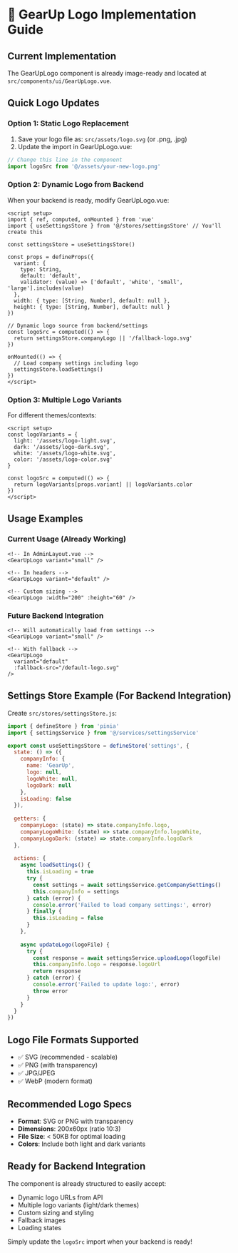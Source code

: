 # 🎨 GearUp Logo Implementation Guide

## Current Implementation
The GearUpLogo component is already image-ready and located at `src/components/ui/GearUpLogo.vue`.

## Quick Logo Updates

### Option 1: Static Logo Replacement
1. Save your logo file as: `src/assets/logo.svg` (or .png, .jpg)
2. Update the import in GearUpLogo.vue:
```javascript
// Change this line in the component
import logoSrc from '@/assets/your-new-logo.png'
```

### Option 2: Dynamic Logo from Backend
When your backend is ready, modify GearUpLogo.vue:

```vue
<script setup>
import { ref, computed, onMounted } from 'vue'
import { useSettingsStore } from '@/stores/settingsStore' // You'll create this

const settingsStore = useSettingsStore()

const props = defineProps({
  variant: {
    type: String,
    default: 'default',
    validator: (value) => ['default', 'white', 'small', 'large'].includes(value)
  },
  width: { type: [String, Number], default: null },
  height: { type: [String, Number], default: null }
})

// Dynamic logo source from backend/settings
const logoSrc = computed(() => {
  return settingsStore.companyLogo || '/fallback-logo.svg'
})

onMounted(() => {
  // Load company settings including logo
  settingsStore.loadSettings()
})
</script>
```

### Option 3: Multiple Logo Variants
For different themes/contexts:

```vue
<script setup>
const logoVariants = {
  light: '/assets/logo-light.svg',
  dark: '/assets/logo-dark.svg',
  white: '/assets/logo-white.svg',
  color: '/assets/logo-color.svg'
}

const logoSrc = computed(() => {
  return logoVariants[props.variant] || logoVariants.color
})
</script>
```

## Usage Examples

### Current Usage (Already Working)
```vue
<!-- In AdminLayout.vue -->
<GearUpLogo variant="small" />

<!-- In headers -->
<GearUpLogo variant="default" />

<!-- Custom sizing -->
<GearUpLogo :width="200" :height="60" />
```

### Future Backend Integration
```vue
<!-- Will automatically load from settings -->
<GearUpLogo variant="small" />

<!-- With fallback -->
<GearUpLogo 
  variant="default" 
  :fallback-src="/default-logo.svg"
/>
```

## Settings Store Example (For Backend Integration)

Create `src/stores/settingsStore.js`:

```javascript
import { defineStore } from 'pinia'
import { settingsService } from '@/services/settingsService'

export const useSettingsStore = defineStore('settings', {
  state: () => ({
    companyInfo: {
      name: 'GearUp',
      logo: null,
      logoWhite: null,
      logoDark: null
    },
    isLoading: false
  }),
  
  getters: {
    companyLogo: (state) => state.companyInfo.logo,
    companyLogoWhite: (state) => state.companyInfo.logoWhite,
    companyLogoDark: (state) => state.companyInfo.logoDark
  },
  
  actions: {
    async loadSettings() {
      this.isLoading = true
      try {
        const settings = await settingsService.getCompanySettings()
        this.companyInfo = settings
      } catch (error) {
        console.error('Failed to load company settings:', error)
      } finally {
        this.isLoading = false
      }
    },
    
    async updateLogo(logoFile) {
      try {
        const response = await settingsService.uploadLogo(logoFile)
        this.companyInfo.logo = response.logoUrl
        return response
      } catch (error) {
        console.error('Failed to update logo:', error)
        throw error
      }
    }
  }
})
```

## Logo File Formats Supported
- ✅ SVG (recommended - scalable)
- ✅ PNG (with transparency)
- ✅ JPG/JPEG
- ✅ WebP (modern format)

## Recommended Logo Specs
- **Format**: SVG or PNG with transparency
- **Dimensions**: 200x60px (ratio 10:3)
- **File Size**: < 50KB for optimal loading
- **Colors**: Include both light and dark variants

## Ready for Backend Integration
The component is already structured to easily accept:
- Dynamic logo URLs from API
- Multiple logo variants (light/dark themes)
- Custom sizing and styling
- Fallback images
- Loading states

Simply update the `logoSrc` import when your backend is ready!

